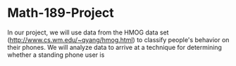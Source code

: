 # Math-189-Project

In our project, we will use data from the HMOG data set (http://www.cs.wm.edu/~qyang/hmog.html) to classify people's behavior on their phones. We will analyze data to arrive at a technique for determining whether a standing phone user is 
